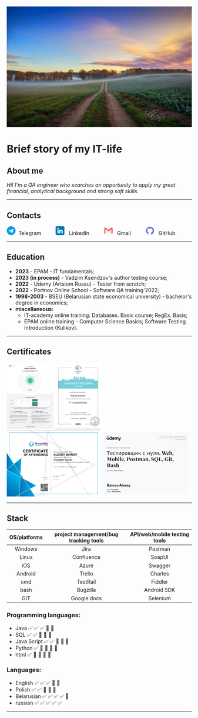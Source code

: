 ![](https://github.com/Bainoff/Bainoff/blob/main/misc_pics/cover2.jpg?raw=true)
# Brief story of my IT-life
## About me
*Hi! I'm a QA engineer who searches an opportunity to apply my great financial, analytical background and strong soft skills.*
___
## Contacts
[![telegram](https://github.com/Bainoff/Bainoff/blob/main/icons/telegram.png?raw=true)](https://t.me/SHtweedle) &nbsp;Telegram &emsp; &emsp;
[![linkedin](https://github.com/Bainoff/Bainoff/blob/main/icons/linkedin.png?raw=true)](https://www.linkedin.com/in/alexey-bainov) &nbsp; LinkedIn &emsp; &emsp;
[![gmail](https://github.com/Bainoff/Bainoff/blob/main/icons/gmail.png?raw=true)](mailto:bainoff@gmail.com) &nbsp; Gmail &emsp; &emsp;
[![github](https://github.com/Bainoff/Bainoff/blob/main/icons/github.png?raw=true)](https://github.com/Bainoff) &nbsp; GitHub


___
## Education
 - **2023** - EPAM - IT fundamentals;
 - **2023 (in process)** - Vadzim Ksendzov's author testing course;
 - **2022** - Udemy (Artsiom Rusau) - Tester from scratch;
 - **2022** - Portnov Online School - Software QA training'2022;
 - **1998-2003** - BSEU (Belarusian state economical university) - bachelor's degree in economics;
 - **miscellaneous:**
    - IT-academy online training: Databases. Basic course; RegEx. Basis;
    - EPAM online training - Computer Science Basics; Software Testing Introduction (Kulikov).
___
## Certificates
[![efset](https://github.com/Bainoff/Bainoff/blob/main/certificates/efset2.png?raw=true)](https://www.efset.org/cert/UtZZFQ) [![epam](https://github.com/Bainoff/Bainoff/blob/main/certificates/epam2.png?raw=true)](https://certificates.epam.com/certificates/cbe1ee80-03b2-42a1-90e9-bfa0af5b12e9) [![streamline](https://github.com/Bainoff/Bainoff/blob/main/certificates/streamline2.png?raw=true)](https://cert.str.by/streamline-certificate/01727F0C6DAB307D42126E82F9B5FF0C) [![udemy](https://github.com/Bainoff/Bainoff/blob/main/certificates/udemy2.png?raw=true)](https://www.udemy.com/certificate/UC-5fa5fa86-ad93-46ef-9fb2-70e852a08446/)
___
## Stack
| OS/platforms  | project management/bug tracking tools   |   API/web/mobile testing tools |
|:-------------:|:---------------------:|:-----------------:|
| Windows       | Jira                  | Postman           |
| Linux         | Confluence            | SoapUI            |
| iOS           | Azure                 | Swagger           |
| Android       | Trello                | Charles           |
| cmd           | TestRail              | Fiddler           |
| bash          | Bugzilla              | Android SDK       |
| GIT           | Google docs           | Selenium          |

### Programming languages:
 - Java             :white_check_mark: :white_check_mark: :white_check_mark: :white_square_button: :white_square_button:
 - SQL              :white_check_mark: :white_check_mark: :white_square_button: :white_square_button: :white_square_button:
 - Java Script      :white_check_mark: :white_check_mark: :white_square_button: :white_square_button: :white_square_button:
 - Python           :white_check_mark: :white_square_button: :white_square_button: :white_square_button: :white_square_button:
 - html             :white_check_mark: :white_square_button: :white_square_button: :white_square_button: :white_square_button:

  
### Languages:
 - English          :white_check_mark: :white_check_mark: :white_check_mark: :white_square_button: :white_square_button:
 - Polish           :white_check_mark: :white_check_mark: :white_square_button: :white_square_button: :white_square_button:
 - Belarusian       :white_check_mark: :white_check_mark: :white_check_mark: :white_check_mark: :white_square_button:
 - russian          :white_check_mark: :white_check_mark: :white_check_mark: :white_check_mark: :white_check_mark: 
___
<img src="https://komarev.com/ghpvc/?username=bainoff&style=flat-square&color=blue" alt=""/>
